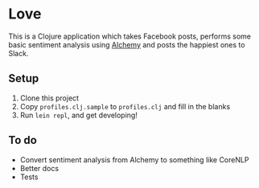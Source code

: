 # Love
This is a Clojure application which takes Facebook posts, performs some basic
sentiment analysis using [Alchemy](www.alchemyapi.com/) and posts the happiest
ones to Slack.

## Setup
1. Clone this project
2. Copy `profiles.clj.sample` to `profiles.clj` and fill in the blanks
3. Run `lein repl`, and get developing!

## To do
- Convert sentiment analysis from Alchemy to something like CoreNLP
- Better docs
- Tests
